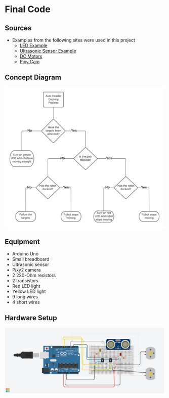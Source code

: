 # Final Code

## Sources
* Examples from the following sites were used in this project
    * [LED Example](https://www.arduino.cc/en/Tutorial/BuiltInExamples/Blink)
    * [Ultrasonic Sensor Example](https://create.arduino.cc/projecthub/abdularbi17/ultrasonic-sensor-hc-sr04-with-arduino-tutorial-327ff6)
    * [DC Motors](https://www.youtube.com/watch?v=cVQTWQ4eq6A)
    * [Pixy Cam](https://dronebotworkshop.com/pixy2-camera/)


## Concept Diagram
![Alt text](concept_diagram.png?raw=true "Title") 

## Equipment
* Arduino Uno
* Small breadboard
* Ultrasonic sensor
* Pixy2 camera
* 2 220-Ohm resistors
* 2 transistors
* Red LED light
* Yellow LED light
* 9 long wires
* 4 short wires

## Hardware Setup
![Alt text](final_circuit.png?raw=true "Title") 
